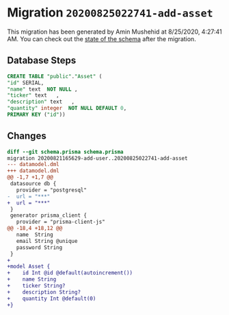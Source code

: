 # Migration `20200825022741-add-asset`

This migration has been generated by Amin Mushehid at 8/25/2020, 4:27:41 AM.
You can check out the [state of the schema](./schema.prisma) after the migration.

## Database Steps

```sql
CREATE TABLE "public"."Asset" (
"id" SERIAL,
"name" text  NOT NULL ,
"ticker" text   ,
"description" text   ,
"quantity" integer  NOT NULL DEFAULT 0,
PRIMARY KEY ("id"))
```

## Changes

```diff
diff --git schema.prisma schema.prisma
migration 20200821165629-add-user..20200825022741-add-asset
--- datamodel.dml
+++ datamodel.dml
@@ -1,7 +1,7 @@
 datasource db {
   provider = "postgresql"
-  url = "***"
+  url = "***"
 }
 generator prisma_client {
   provider = "prisma-client-js"
@@ -18,4 +18,12 @@
   name  String
   email String @unique
   password String
 }
+
+model Asset {
+    id Int @id @default(autoincrement())
+    name String
+    ticker String?
+    description String?
+    quantity Int @default(0)
+}
```
